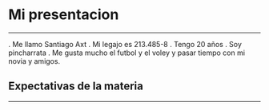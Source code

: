 # Mi presentacion
___
. Me llamo Santiago Axt 
. Mi legajo es 213.485-8
. Tengo 20 años
. Soy pincharrata
. Me gusta mucho el futbol y el voley y pasar tiempo con mi novia y amigos.

## Expectativas de la materia 
___

